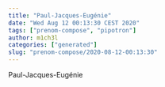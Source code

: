 ```yaml
---
title: "Paul-Jacques-Eugénie"
date: "Wed Aug 12 00:13:30 CEST 2020"
tags: ["prenom-compose", "pipotron"]
author: m1ch3l
categories: ["generated"]
slug: "prenom-compose/2020-08-12-00:13:30"
---
```


Paul-Jacques-Eugénie
